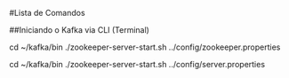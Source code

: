 #Lista de Comandos

##Iniciando o Kafka via CLI (Terminal)

cd ~/kafka/bin
./zookeeper-server-start.sh ../config/zookeeper.properties

cd ~/kafka/bin
./zookeeper-server-start.sh ../config/server.properties

